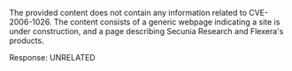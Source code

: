 The provided content does not contain any information related to CVE-2006-1026. The content consists of a generic webpage indicating a site is under construction, and a page describing Secunia Research and Flexera's products.

Response: UNRELATED